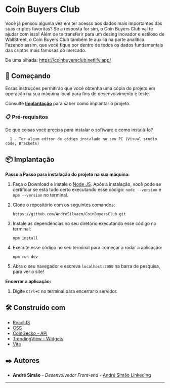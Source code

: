 # Coin Buyers Club

Você já pensou alguma vez em ter acesso aos dados mais importantes das suas criptos favoritas? Se a resposta for sim, o Coin Buyers Club vai te ajudar com isso!
Além de te transferir para um desing inovador e estiloso de WallStreet, o Coin Buyers Club também te auxilia na parte analítica. Fazendo assim, que você fique por dentro de todos os dados fundamentais das criptos mais famosas do mercado.

De uma olhada: https://coinbuyersclub.netlify.app/

## 🚀 Começando

Essas instruções permitirão que você obtenha uma cópia do projeto em operação na sua máquina local para fins de desenvolvimento e teste.

Consulte **[Implantação](#-implanta%C3%A7%C3%A3o)** para saber como implantar o projeto.

### 📋 Pré-requisitos

De que coisas você precisa para instalar o software e como instalá-lo?

```
  1 - Ter algum editor de código instalado no seu PC (Visual studio code, Brackets)
```


## 📦 Implantação

**Passo a Passo para instalação do projeto na sua máquina:**

1. Faça o Download e instale o [Node JS](https://nodejs.org/). Após a instalação, você pode se certificar se está tudo certo executando esse código: `node --version` e `npm --version` no terminal.

2. Clone o repositório com os seguintes comandos:

    ```
    https://github.com/AndreSilvazm/CoinBuyersClub.git
    ```

3. Instale as dependências no seu diretório executando esse código no terminal:

    ```
    npm install
    ```

4. Execute esse código no seu terminal para começar a rodar a aplicação:
    ```
    npm run dev
    ```

5. Abra o seu navegador e escreva `localhost:3000` na barra de pesquisa, para ver o site!


**Encerrar a aplicação:**
   1. Digite `Ctrl+C` no terminal para encerrar o servidor.

## 🛠️ Construído com

* [ReactJS](https://pt-br.legacy.reactjs.org/)
* [CSS](https://pt.wikipedia.org/wiki/Cascading_Style_Sheets)
* [CoinGecko - API](https://www.coingecko.com/pt)
* [TrendingView - Widgets](https://br.tradingview.com/)
* [Vite](https://vitejs.dev/)

## ✒️ Autores

* **André Simão** - *Desenvolvedor Front-end* - [André Simão Linkeding](https://www.linkedin.com/in/andr%C3%A9-sim%C3%A3o-dev/)

---

